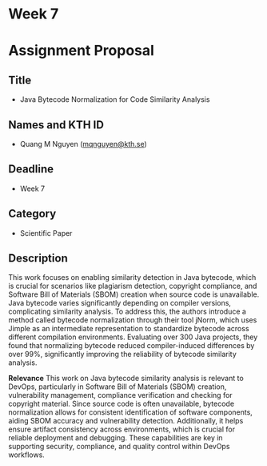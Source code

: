 # Week 7

# Assignment Proposal

## Title
- Java Bytecode Normalization for Code Similarity Analysis

## Names and KTH ID

- Quang M Nguyen (mqnguyen@kth.se) 

## Deadline

- Week 7
## Category

- Scientific Paper
## Description
This work focuses on enabling similarity detection in Java bytecode, which is crucial for scenarios like plagiarism detection, copyright compliance, and Software Bill of Materials (SBOM) creation when source code is unavailable. Java bytecode varies significantly depending on compiler versions, complicating similarity analysis. To address this, the authors introduce a method called bytecode normalization through their tool jNorm, which uses Jimple as an intermediate representation to standardize bytecode across different compilation environments. Evaluating over 300 Java projects, they found that normalizing bytecode reduced compiler-induced differences by over 99%, significantly improving the reliability of bytecode similarity analysis.

**Relevance**
This work on Java bytecode similarity analysis is relevant to DevOps, particularly in Software Bill of Materials (SBOM) creation, vulnerability management, compliance verification and checking for copyright material. Since source code is often unavailable, bytecode normalization allows for consistent identification of software components, aiding SBOM accuracy and vulnerability detection. Additionally, it helps ensure artifact consistency across environments, which is crucial for reliable deployment and debugging. These capabilities are key in supporting security, compliance, and quality control within DevOps workflows.